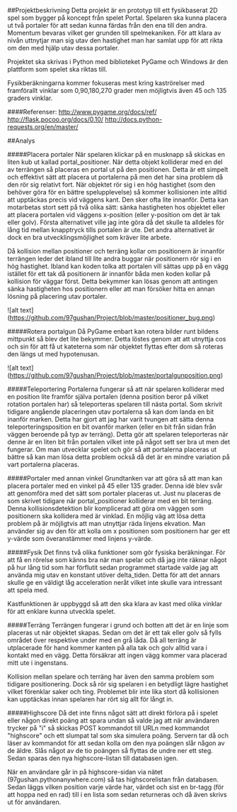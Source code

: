 ##Projektbeskrivning
Detta projekt är en prototyp till ett fysikbaserat 2D spel som bygger på koncept från spelet Portal. 
Spelaren ska kunna placera ut två portaler för att sedan kunna färdas från den ena till den andra. 
Momentum bevaras  vilket ger grunden till spelmekaniken. För att klara av nivån uttnytjar man sig utav
den hastighet man har samlat upp för att rikta om den med hjälp utav dessa portaler. 

Projektet ska skrivas i Python med biblioteket PyGame och Windows är den plattform som spelet ska riktas till. 

Fysikberäkningarna kommer fokuseras mest kring kaströrelser med framförallt vinklar som 0,90,180,270 grader men möjligtvis även
45 och 135 graders vinklar. 


####Referenser:
http://www.pygame.org/docs/ref/
http://flask.pocoo.org/docs/0.10/
http://docs.python-requests.org/en/master/

##Analys

#####Placera portaler
När spelaren klickar på en musknapp så skickas en liten kub ut kallad portal_positioner. När detta objekt kolliderar med en del av terrängen så placeras en portal ut på den positionen. Detta är ett simpelt och effektivt sätt att placera ut portalerna på men det har sina problem då den rör sig relativt fort. När objektet rör sig i en hög hastighet (som den behöver göra för en bättre spelupplevelse) så kommer kollisionen inte alltid att upptäckas precis vid väggens kant. Den sker ofta lite innanför. Detta kan motarbetas stort sett på två olika sätt: sänka hastigheten hos objektet eller att placera portalen vid väggens x-position (eller y-position om det är tak eller golv). Första alternativet ville jag inte göra då det skulle ta alldeles för lång tid mellan knapptryck tills portalen är ute. Det andra alternativet är dock en bra utvecklingsmöjlighet som kräver lite arbete. 

Då kollision mellan positioner och terräng kollar om positionern är innanför terrängen leder det ibland till lite andra buggar när positionern rör sig i en hög hastighet. Ibland kan koden tolka att portalen vill sättas upp på en vägg istället för ett tak då positionern är innanför båda men koden kollar på kollision för väggar först. Detta bekymmer kan lösas genom att antingen sänka hastigheten hos positionern eller att man försöker hitta en annan lösning på placering utav portaler. 

![alt text] (https://github.com/97gushan/Project/blob/master/positioner_bug.png)


#####Rotera portalgun
Då PyGame enbart kan rotera bilder runt bildens mittpunkt så blev det lite bekymmer. Detta löstes genom att att utnyttja cos och sin för att få ut kateterna som när objektet flyttas efter dom så roteras den längs ut med hypotenusan. 

![alt text] (https://github.com/97gushan/Project/blob/master/portalgunposition.png)

#####Teleportering
Portalerna fungerar så att när spelaren kolliderar med en position lite framför själva portalen (denna position beror på vilket rotation portalen har) så teleporteras spelaren till nästa portal. Som skrivit tidigare angående placeringen utav portalerna så kan dom landa en bit inanför marken. Detta har gjort att jag har varit tvungen att sätta denna teleporteringsposition en bit ovanför marken (eller en bit från sidan från väggen beroende på typ av terräng). Detta gör att spelaren teleporteras när denne är en liten bit från portalen vilket inte på något sett ser bra ut men det fungerar. Om man utvecklar spelet och gör så att portalerna placeras ut bättre så kan man lösa detta problem också då det är en mindre variation på vart portalerna placeras. 

#####Portaler med annan vinkel
Grundtanken var att göra så att man kan placera portaler med en vinkel på 45 eller 135 grader. Denna idé blev svår att genomföra med det sätt som portaler placeras ut. Just nu placeras de som skrivet tidigare när portal_positioner kolliderar med en bit terräng. Denna kollisionsdetektion blir komplicerad att göra om väggen som positionern ska kollidera med är vinklad. En möjlig väg att lösa detta problem på är möjligtvis att man utnyttjar räda linjens ekvation. Man använder sig av den för att kolla om x positionen som positionern har ger ett y-värde som överanstämmer med linjens y-värde.

#####Fysik
Det finns två olika funktioner som gör fysiska beräkningar. För att få en rörelse som känns bra när man spelar och då jag inte räknar något på hur lång tid som har förflutit sedan programmet startade valde jag att använda mig utav en konstant utöver delta_tiden. Detta för att det annars skulle ge en väldigt låg acceleration neråt vilket inte skulle vara intressant att spela med. 

Kastfunktionen är uppbyggd så att den ska klara av kast med olika vinklar för att enklare kunna utveckla spelet.

#####Terräng
Terrängen fungerar i grund och botten att det är en linje som placeras ut när objektet skapas. Sedan om det är ett tak eller golv så fylls området över respektive under med en grå låda. Då all terräng är utplacerade för hand kommer kanten på alla tak och golv alltid vara i kontakt med en vägg. Detta försäkrar att ingen vägg kommer vara placerad mitt ute i ingenstans. 

Kollision mellan spelare och terräng har även den samma problem som tidigare positionering. Dock så rör sig spelaren i en betydligt lägre hastighet vilket förenklar saker och ting. Problemet blir inte lika stort då kollisionen kan upptäckas innan spelaren har rört sig allt för långt in.

#####Highscore
Då det inte finns något sätt att direkt förlora på i spelet eller någon direkt poäng att spara undan så valde jag att när användaren trycker på "i" så skickas POST kommandot till URLn med kommandot "highscore" och ett slumpat tal som ska simulera poäng. Servern tar då och läser av kommandot för att sedan kolla om den nya poängen slår någon av de äldre. Slås något av de tio poängen så flyttas de undre ner ett steg. Sedan sparas den nya highscore-listan till databasen igen. 

När en användare går in på highscore-sidan via nätet (97gushan.pythonanywhere.com) så tas highscorelistan från databasen. Sedan läggs vilken position varje värde har, värdet och sist en br-tagg (för att hoppa ned en rad) till i en lista som sedan returneras och då även skrivs ut för användaren.
